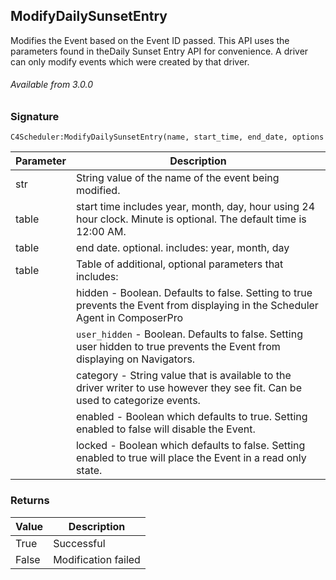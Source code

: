 ## ModifyDailySunsetEntry

Modifies the Event based on the Event ID passed. This API uses the parameters found in theDaily Sunset Entry API for convenience. A driver can only modify events which were created by that driver.

###### Available from 3.0.0


### Signature

`C4Scheduler:ModifyDailySunsetEntry(name, start_time, end_date, options`


| Parameter | Description |
| --- | --- |
| str | String value of the name of the event being modified. |
| table | start time includes year, month, day, hour using 24 hour clock. Minute is optional. The default time is 12:00 AM. |
| table | end date. optional. includes: year, month, day |
| table | Table of additional, optional parameters that includes: |
| | hidden - Boolean. Defaults to false. Setting to true prevents the Event from displaying in the Scheduler Agent in ComposerPro |
| | `user_hidden` - Boolean. Defaults to false. Setting user hidden to true prevents the Event from displaying on Navigators. |
| | category - String value that is available to the driver writer to use however they see fit. Can be used to categorize events. |
| | enabled - Boolean which defaults to true. Setting enabled to false will disable the Event. |
| | locked - Boolean which defaults to false. Setting enabled to true will place the Event in a read only state. |


### Returns

| Value | Description |
| --- | --- |
| True | Successful |
| False | Modification failed |
